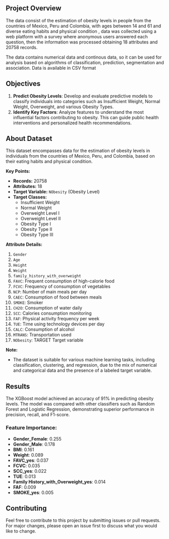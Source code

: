 ## Project Overview
The data consist of the estimation of obesity levels in people from the countries of Mexico, Peru and Colombia, with ages between 14 and 61 and diverse eating habits and physical condition , data was collected using a web platform with a survey where anonymous users answered each question, then the information was processed obtaining 18 attributes and 20758 records.

The data contains numerical data and continous data, so it can be used for analysis based on algorithms of classification, prediction, segmentation and association. Data is available in CSV format

## Objectives

1. **Predict Obesity Levels**: Develop and evaluate predictive models to classify individuals into categories such as Insufficient Weight, Normal Weight, Overweight, and various Obesity Types.
2. **Identify Key Factors**: Analyze features to understand the most influential factors contributing to obesity. This can guide public health interventions and personalized health recommendations.

## About Dataset

This dataset encompasses data for the estimation of obesity levels in individuals from the countries of Mexico, Peru, and Colombia, based on their eating habits and physical condition. 

**Key Points:**

* **Records:** 20758
* **Attributes:** 18
* **Target Variable:** `NObesity` (Obesity Level)
* **Target Classes:** 
    * Insufficient Weight
    * Normal Weight
    * Overweight Level I
    * Overweight Level II
    * Obesity Type I
    * Obesity Type II
    * Obesity Type III

**Attribute Details:**

1. `Gender` 
2. `Age`
3. `Height` 
4. `Weight` 
5. `family_history_with_overweight`
6. `FAVC`: Frequent consumption of high-calorie food 
7. `FCVC`: Frequency of consumption of vegetables 
8. `NCP`: Number of main meals per day 
9. `CAEC`: Consumption of food between meals
10. `SMOKE`: Smoker 
11. `CH2O`: Consumption of water daily 
12. `SCC`: Calories consumption monitoring 
13. `FAF`: Physical activity frequency per week 
14. `TUE`: Time using technology devices per day 
15. `CALC`: Consumption of alcohol 
16. `MTRANS`: Transportation used 
17. `NObesity`: TARGET Target variable 

**Note:**

* The dataset is suitable for various machine learning tasks, including classification, clustering, and regression, due to the mix of numerical and categorical data and the presence of a labeled target variable.



## Results

The XGBoost model achieved an accuracy of 91% in predicting obesity levels. The model was compared with other classifiers such as Random Forest and Logistic Regression, demonstrating superior performance in precision, recall, and F1-score.

### Feature Importance:

- **Gender_Female**: 0.255
- **Gender_Male**: 0.178
- **BMI**: 0.161
- **Weight**: 0.089
- **FAVC_yes**: 0.037
- **FCVC**: 0.035
- **SCC_yes**: 0.022
- **TUE**: 0.013
- **Family History_with_Overweight_yes**: 0.014
- **FAF**: 0.009
- **SMOKE_yes**: 0.005

## Contributing

Feel free to contribute to this project by submitting issues or pull requests. For major changes, please open an issue first to discuss what you would like to change.

